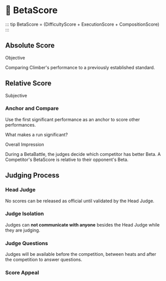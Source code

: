 # 🔷 BetaScore

::: tip BetaScore = (DifficultyScore + ExecutionScore + CompositionScore)
:::



## Absolute Score

Objective

Comparing Climber's performance to a previously established standard.

## Relative Score

Subjective

### Anchor and Compare

Use	the	first significant performance as an	anchor to score other performances.

What makes a run significant?


Overall Impression

During a BetaBattle, the judges decide which competitor has better Beta. A Competitor's BetaScore is relative to their opponent's Beta.

<!-- ![DifficultyScore](/DifficultyScoreTree.png) -->

## Judging Process

### Head Judge
No scores can be released as official until validated by the Head Judge.


### Judge Isolation
Judges can **not communicate with anyone** besides the Head Judge while they are judging.


### Judge Questions
Judges will be available before the competition, between heats and after the competition to answer questions.

### Score Appeal